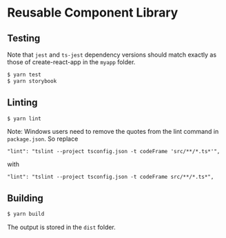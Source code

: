Reusable Component Library
==========================

Testing
-------
Note that `jest` and `ts-jest` dependency versions should match exactly as those of create-react-app in the `myapp` folder.

```bash
$ yarn test
$ yarn storybook
```

Linting
-------
```bash
$ yarn lint
```

Note: Windows users need to remove the quotes from the lint command in `package.json`. So replace

    "lint": "tslint --project tsconfig.json -t codeFrame 'src/**/*.ts*'",

with

    "lint": "tslint --project tsconfig.json -t codeFrame src/**/*.ts*",

Building
--------
```bash
$ yarn build
```

The output is stored in the `dist` folder.
